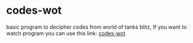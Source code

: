 # codes-wot
basic program to decipher codes from world of tanks blitz, If you want to watch program you can use this link: [codes-wot](https://yahirantonio.github.io/codes-wot/dist/index.html)
